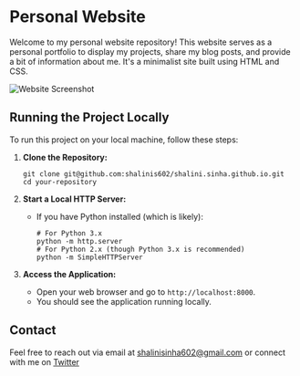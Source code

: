 # Personal Website

Welcome to my personal website repository! This website serves as a personal portfolio to display my projects, share my blog posts, and provide a bit of information about me. It's a minimalist site built using HTML and CSS.

![Website Screenshot](path/to/your/screenshot.png)



## Running the Project Locally

To run this project on your local machine, follow these steps:

1. **Clone the Repository:**

   ```
   git clone git@github.com:shalinis602/shalini.sinha.github.io.git
   cd your-repository
   ```

2. **Start a Local HTTP Server:**

   - If you have Python installed (which is likely):

     ```
     # For Python 3.x
     python -m http.server
     # For Python 2.x (though Python 3.x is recommended)
     python -m SimpleHTTPServer
     ```

3. **Access the Application:**

   - Open your web browser and go to `http://localhost:8000`.
   - You should see the application running locally.

## Contact

Feel free to reach out via email at [shalinisinha602@gmail.com](mailto:shalinisinha602@gmail.com) or connect with me on [Twitter](https://x.com/asimov_algos)
